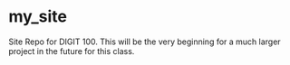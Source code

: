 # my_site
Site Repo for DIGIT 100.
This will be the very beginning for a much larger project in the future for this class.
